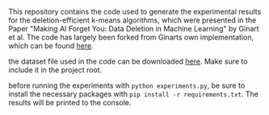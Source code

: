 This repository contains the code used to generate the experimental results for the deletion-efficient k-means algorithms, which were presented in the Paper "Making AI Forget You:
Data Deletion in Machine Learning" by Ginart et al. The code has largely been forked from Ginarts own implementation, which can be found [here](https://github.com/tginart/deletion-efficient-kmeans).

the dataset file used in the code can be downloaded [here](https://drive.google.com/drive/folders/1LqazOJuH3uOgFxHtBodwon6htEE2Wq13). Make sure to include it in the project root.



before running the experiments with ``python experiments.py``, be sure to install the necessary packages with ``pip install -r requirements.txt``. The results will be printed to the console.
